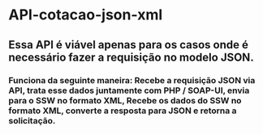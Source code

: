 # API-cotacao-json-xml

## Essa API é viável apenas para os casos onde é necessário fazer a requisição no modelo JSON.

### Funciona da seguinte maneira: Recebe a requisição JSON via API, trata esse dados juntamente com PHP / SOAP-UI, envia para o SSW no formato XML, Recebe os dados do SSW no formato XML, converte a resposta para JSON e retorna a solicitação.
